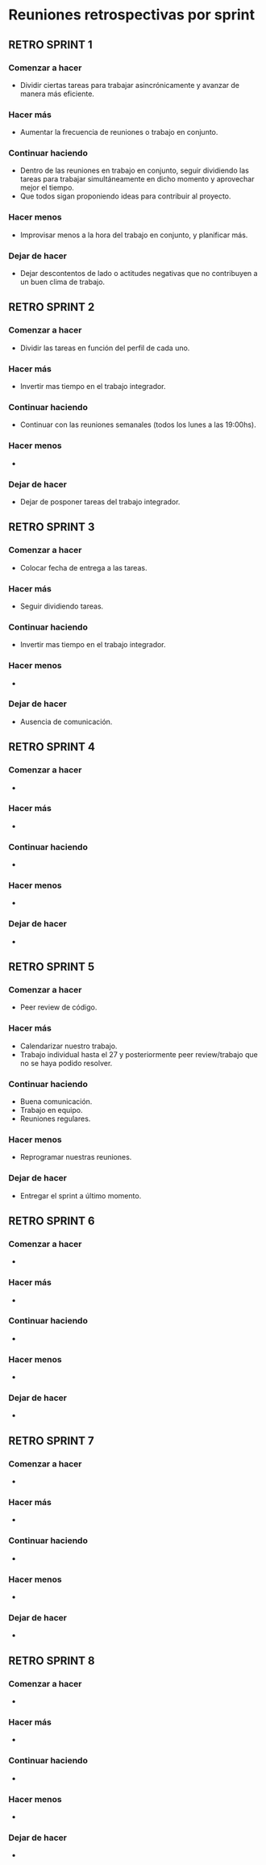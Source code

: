 # Reuniones retrospectivas por sprint
## RETRO SPRINT 1
### Comenzar a hacer
- Dividir ciertas tareas para trabajar asincrónicamente y avanzar de manera más eficiente.
### Hacer más
- Aumentar la frecuencia de reuniones o trabajo en conjunto.
### Continuar haciendo
- Dentro de las reuniones en trabajo en conjunto, seguir dividiendo las tareas para trabajar simultáneamente en dicho momento y aprovechar mejor el tiempo.
- Que todos sigan proponiendo ideas para contribuir al proyecto.
### Hacer menos
- Improvisar menos a la hora del trabajo en conjunto, y planificar más.
### Dejar de hacer
- Dejar descontentos de lado o actitudes negativas que no contribuyen a un buen clima de trabajo.
## RETRO SPRINT 2
### Comenzar a hacer
- Dividir las tareas en función del perfil de cada uno.
### Hacer más
- Invertir mas tiempo en el trabajo integrador.
### Continuar haciendo
- Continuar con las reuniones semanales (todos los lunes a las 19:00hs).
### Hacer menos
- 
### Dejar de hacer
- Dejar de posponer tareas del trabajo integrador.
## RETRO SPRINT 3
### Comenzar a hacer
- Colocar fecha de entrega a las tareas.
### Hacer más
- Seguir dividiendo tareas.
### Continuar haciendo
- Invertir mas tiempo en el trabajo integrador.
### Hacer menos
- 
### Dejar de hacer
- Ausencia de comunicación.
## RETRO SPRINT 4
### Comenzar a hacer
- 
### Hacer más
- 
### Continuar haciendo
- 
### Hacer menos
- 
### Dejar de hacer
- 
## RETRO SPRINT 5
### Comenzar a hacer
- Peer review de código.
### Hacer más
- Calendarizar nuestro trabajo.
- Trabajo individual hasta el 27 y posteriormente peer review/trabajo que no se haya podido resolver.
### Continuar haciendo
- Buena comunicación.
- Trabajo en equipo.
- Reuniones regulares.
### Hacer menos
- Reprogramar nuestras reuniones.
### Dejar de hacer
- Entregar el sprint a último momento.
## RETRO SPRINT 6
### Comenzar a hacer
- 
### Hacer más
- 
### Continuar haciendo
- 
### Hacer menos
- 
### Dejar de hacer
- 
## RETRO SPRINT 7
### Comenzar a hacer
- 
### Hacer más
- 
### Continuar haciendo
- 
### Hacer menos
- 
### Dejar de hacer
- 
## RETRO SPRINT 8
### Comenzar a hacer
- 
### Hacer más
- 
### Continuar haciendo
- 
### Hacer menos
- 
### Dejar de hacer
- 
